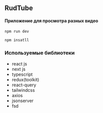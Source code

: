 ## RudTube

#### Приложение для просмотра разных видео

```bash
npm run dev
```

```bash
npm insatll
```

### Используемые библиотеки

- react js
- next js
- typescript
- redux(toolkit)
- react-query
- tailwindcss
- axios
- jsonserver
- fsd
